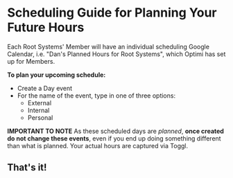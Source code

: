 # Scheduling Guide for Planning Your Future Hours #

Each Root Systems' Member will have an individual scheduling Google Calendar, i.e. "Dan's Planned Hours for Root Systems", which Optimi has set up for Members.

**To plan your upcoming schedule:** 
- Create a Day event
- For the name of the event, type in one of three options:
    - External
    - Internal
    - Personal
    
**IMPORTANT TO NOTE**
As these scheduled days are *planned*, **once created do not change these events**, even if you end up doing something different than what is planned. Your actual hours are captured via Toggl.

## That's it! ##
